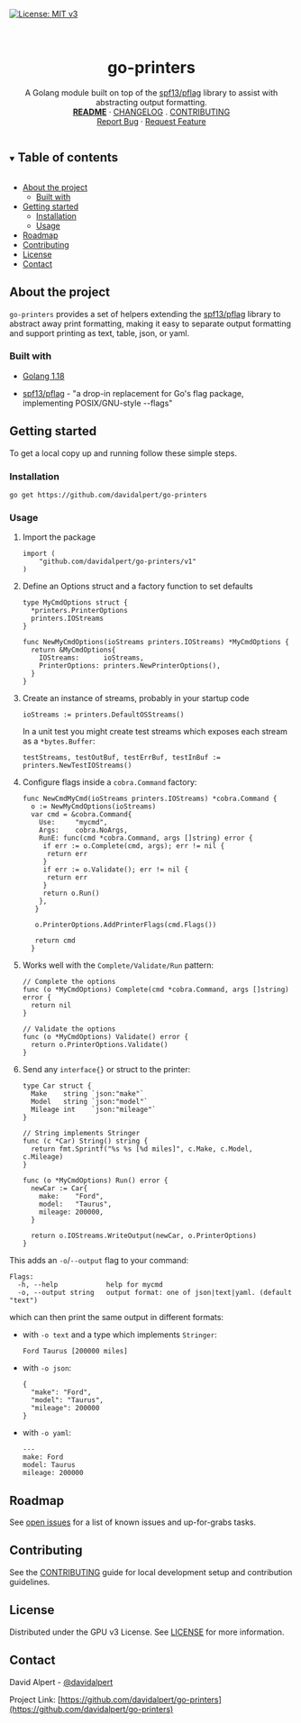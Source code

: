 <!-- PROJECT SHIELDS -->
<!--
*** https://www.markdownguide.org/basic-syntax/#reference-style-links
-->
<!-- vale Google.Acronyms = NO -->
[![License: MIT v3][license-shield]][license-url]
<!-- vale Google.Acronyms = YES -->

<!-- [![Issues][issues-shield]][issues-url] -->
<!-- [![Forks][forks-shield]][forks-url] -->
<!-- ![GitHub Contributors][contributors-shield] -->
<!-- ![GitHub Contributors Image][contributors-image-url] -->

<!-- PROJECT LOGO -->
<br />
<!-- vale Google.Headings = NO -->
<h1 align="center">go-printers</h1>
<!-- vale Google.Headings = YES -->

<p align="center">
  A Golang module built on top of the <a href="https://github.com/spf13/pflag">spf13/pflag</a> library to assist with abstracting output formatting.
  <br />
  <a href="./README.md"><strong>README</strong></a>
  ·
  <a href="./CHANGELOG.md">CHANGELOG</a>
  .
  <a href="./CONTRIBUTING.md">CONTRIBUTING</a>
  <br />
  <!-- <a href="https://github.com/davidalpert/go-printers">View Demo</a>
  · -->
  <a href="https://github.com/davidalpert/go-printers/issues">Report Bug</a>
  ·
  <a href="https://github.com/davidalpert/go-printers/issues">Request Feature</a>
</p>

<details open="open">
  <summary><h2 style="display: inline-block">Table of contents</h2></summary>

- [About the project](#about-the-project)
  - [Built with](#built-with)
- [Getting started](#getting-started)
  - [Installation](#installation)
  - [Usage](#usage)
- [Roadmap](#roadmap)
- [Contributing](#contributing)
- [License](#license)
- [Contact](#contact)

</details>

<!-- ABOUT THE PROJECT -->
## About the project

`go-printers` provides a set of helpers extending the [spf13/pflag](https://github.com/spf13/pflag) library to abstract away print formatting, making it easy to separate output formatting and support printing as text, table, json, or yaml.

### Built with

* [Golang 1.18](https://golang.org/)
<!-- vale Google.Acronyms = NO -->
* [spf13/pflag](https://github.com/spf13/pflag) - "a drop-in replacement for Go's flag package, implementing POSIX/GNU-style --flags"
<!-- vale Google.Acronyms = YES -->

<!-- GETTING STARTED -->
## Getting started

To get a local copy up and running follow these simple steps.

### Installation

```
go get https://github.com/davidalpert/go-printers
```

### Usage

1. Import the package

    ```
    import (
    	"github.com/davidalpert/go-printers/v1"
    )
    ```

1. Define an Options struct and a factory function to set defaults

    ```
    type MyCmdOptions struct {
      *printers.PrinterOptions
      printers.IOStreams
    }

    func NewMyCmdOptions(ioStreams printers.IOStreams) *MyCmdOptions {
      return &MyCmdOptions{
        IOStreams:      ioStreams,
        PrinterOptions: printers.NewPrinterOptions(),
      }
    }
    ```

1. Create an instance of streams, probably in your startup code
    ```
    ioStreams := printers.DefaultOSStreams() 
    ```

    In a unit test you might create test streams which exposes each stream as a `*bytes.Buffer`:
    ```
    testStreams, testOutBuf, testErrBuf, testInBuf := printers.NewTestIOStreams()
    ```

1. Configure flags inside a `cobra.Command` factory:

    ```
    func NewCmdMyCmd(ioStreams printers.IOStreams) *cobra.Command {
      o := NewMyCmdOptions(ioStreams)
      var cmd = &cobra.Command{
        Use:     "mycmd",
        Args:    cobra.NoArgs,
        RunE: func(cmd *cobra.Command, args []string) error {
         if err := o.Complete(cmd, args); err != nil {
          return err
         }
         if err := o.Validate(); err != nil {
          return err
         }
         return o.Run()
        },
       }
      
       o.PrinterOptions.AddPrinterFlags(cmd.Flags())
      
       return cmd
      }
    ```

1. Works well with the `Complete/Validate/Run` pattern:

    ```
    // Complete the options
    func (o *MyCmdOptions) Complete(cmd *cobra.Command, args []string) error {
      return nil
    }

    // Validate the options
    func (o *MyCmdOptions) Validate() error {
      return o.PrinterOptions.Validate()
    }
    ```

1. Send any `interface{}` or struct to the printer:

    ```
    type Car struct {
      Make    string `json:"make"`
      Model   string `json:"model"`
      Mileage int    `json:"mileage"`
    }

    // String implements Stringer
    func (c *Car) String() string {
      return fmt.Sprintf("%s %s [%d miles]", c.Make, c.Model, c.Mileage)
    }

    func (o *MyCmdOptions) Run() error {
      newCar := Car{
        make:    "Ford",
        model:   "Taurus",
        mileage: 200000,
      }

      return o.IOStreams.WriteOutput(newCar, o.PrinterOptions)
    }
    ```

This adds an `-o`/`--output` flag to your command:
```
Flags:
  -h, --help            help for mycmd
  -o, --output string   output format: one of json|text|yaml. (default "text")
```

which can then print the same output in different formats:

- with `-o text` and a type which implements `Stringer`:
    ```
    Ford Taurus [200000 miles]
    ```
- with `-o json`:
    ```
    {
      "make": "Ford",
      "model": "Taurus",
      "mileage": 200000
    }
    ```
- with `-o yaml`:
    ```
    ---
    make: Ford
    model: Taurus
    mileage: 200000
    ```

<!-- ROADMAP -->
## Roadmap

See [open issues](https://github.com/davidalpert/go-printers/issues) for a list of known issues and up-for-grabs tasks.

## Contributing

See the [CONTRIBUTING](CONTRIBUTING.md) guide for local development setup and contribution guidelines.

<!-- LICENSE -->
## License

Distributed under the GPU v3 License. See [LICENSE](LICENSE) for more information.

<!-- CONTACT -->
## Contact

David Alpert - [@davidalpert](https://twitter.com/davidalpert)

Project Link: [https://github.com/davidalpert/go-printers](https://github.com/davidalpert/go-printers)

<!-- MARKDOWN LINKS & IMAGES -->
<!-- https://www.markdownguide.org/basic-syntax/#reference-style-links -->
[contributors-shield]: https://img.shields.io/github/contributors/davidalpert/go-printers
[contributors-image-url]: https://contrib.rocks/image?repo=davidalpert/go-printers
[forks-shield]: https://img.shields.io/github/forks/davidalpert/go-printers
[forks-url]: https://github.com/davidalpert/go-printers/network/members
[issues-shield]: https://img.shields.io/github/issues/davidalpert/go-printers
[issues-url]: https://github.com/davidalpert/go-printers/issues
[license-shield]: https://img.shields.io/badge/License-MIT-yellow.svg
[license-url]: https://opensource.org/licenses/MIT

